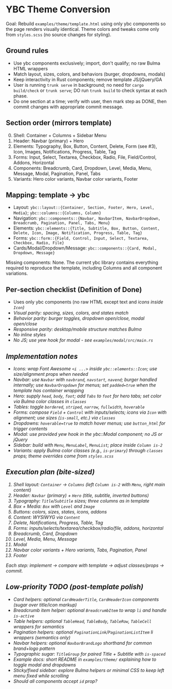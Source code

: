 # YBC Theme Conversion

Goal: Rebuild `examples/theme/template.html` using only ybc components so the page renders visually identical. Theme colors and tweaks come only from `styles.scss` (no source changes for styling).

## Ground rules
- Use ybc components exclusively; import, don't qualify; no raw Bulma HTML wrappers
- Match layout, sizes, colors, and behaviors (burger, dropdowns, modals)
- Keep interactivity in Rust components; remove template JS/jQuery/GA
- User is running `trunk serve` in background; no need for `cargo build/check` or `trunk serve`; DO run `trunk build` to check syntax at each phase.
- Do one section at a time; verify with user, then mark step as DONE, then commit changes with appropriate commit message.

## Section order (mirrors template)
0. Shell: Container + Columns + Sidebar Menu
1. Header: Navbar (primary) + Hero
2. Elements: Typography, Box, Button, Content, Delete, Form (see #3), Icon, Images, Notifications, Progress, Table, Tag
3. Forms: Input, Select, Textarea, Checkbox, Radio, File, Field/Control, Addons, Horizontal
4. Components: Breadcrumb, Card, Dropdown, Level, Media, Menu, Message, Modal, Pagination, Panel, Tabs
5. Variants: Hero color variants, Navbar color variants, Footer

## Mapping: template → ybc
- Layout: `ybc::layout::{Container, Section, Footer, Hero, Level, Media}`; `ybc::columns::{Columns, Column}`
- Navigation: `ybc::components::{Navbar, NavbarItem, NavbarDropdown, Breadcrumb, Pagination, Panel, Tabs, Menu}`
- Elements: `ybc::elements::{Title, Subtitle, Box, Button, Content, Delete, Icon, Image, Notification, Progress, Table, Tag}`
- Forms: `ybc::form::{Field, Control, Input, Select, Textarea, Checkbox, Radio, File}`
- Cards/Modal/Dropdown/Message: `ybc::components::{Card, Modal, Dropdown, Message}`

Missing components: None. The current ybc library contains everything required to reproduce the template, including Columns and all component variations.

## Per‑section checklist (Definition of Done)
- Uses only ybc components (no raw HTML except text and <i> icons inside `Icon`)
- Visual parity: spacing, sizes, colors, and states match
- Behavior parity: burger toggles, dropdown open/close, modal open/close
- Responsive parity: desktop/mobile structure matches Bulma
- No inline styles
- No JS; use yew hook for modal - see `examples/modal/src/main.rs`

## Implementation notes
- Icons: wrap Font Awesome `<i ...>` inside `ybc::elements::Icon`; use size/alignment props when needed
- Navbar: use `Navbar` with `navbrand`, `navstart`, `navend`; burger handled internally; use `NavbarDropdown` for menus; set `padded=true` when the template has container wrapping
- Hero: supply `head`, `body`, `foot`; add `Tabs` to `foot` for hero tabs; set color via Bulma color classes in `classes`
- Tables: toggle `bordered`, `striped`, `narrow`, `fullwidth`, `hoverable`
- Forms: compose `Field` + `Control` with inputs/selects; icons via `Icon` with alignment; use sizes (`is-small`, etc.) via `classes`
- Dropdowns: `hoverable=true` to match hover menus; use `button_html` for trigger contents
- Modal: use provided yew hook in the ybc::Modal component; no JS or jQuery
- Sidebar: build with `Menu`, `MenuLabel`, `MenuList`; place inside `Column is-2`
- Variants: apply Bulma color classes (e.g., `is-primary`) through `classes` props; theme overrides come from `styles.scss`

## Execution plan (bite‑sized)
1) Shell layout: `Container` → `Columns` (left `Column is-2` with `Menu`, right main content)
2) Header: `Navbar` (primary) + `Hero` (title, subtitle, inverted buttons)
3) Typography: `Title`/`Subtitle` sizes; three columns as in template
4) Box + Media: `Box` with `Level` and `Image`
5) Buttons: colors, sizes, states, icons, addons
6) Content: WYSIWYG via `Content`
7) Delete, Notifications, Progress, Table, Tag
8) Forms: inputs/selects/textarea/checkbox/radio/file, addons, horizontal
9) Breadcrumb, Card, Dropdown
10) Level, Media, Menu, Message
11) Modal
12) Navbar color variants + Hero variants, Tabs, Pagination, Panel
13) Footer

Each step: implement → compare with template → adjust classes/props → commit.

## Low‑priority TODO (post‑template polish)
- Card helpers: optional `CardHeaderTitle`, `CardHeaderIcon` components (sugar over title/icon markup)
- Breadcrumb item helper: optional `BreadcrumbItem` to wrap `li` and handle `is-active`
- Table helpers: optional `TableHead`, `TableBody`, `TableRow`, `TableCell` wrappers for semantics
- Pagination helpers: optional `PaginationLink`/`PaginationListItem` li wrappers (semantics only)
- Navbar helpers: optional `NavbarBrandLogo` shorthand for common brand+logo pattern
- Typographic sugar: `TitleGroup` for paired Title + Subtitle with `is-spaced`
- Example docs: short README in `examples/theme/` explaining how to toggle modal and dropdowns
 - Sticky/fixed sidebar: explore Bulma helpers or minimal CSS to keep left menu fixed while scrolling
- Should all components accept `id` prop?
